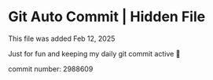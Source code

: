 # Git Auto Commit | Hidden File

This file was added Feb 12, 2025

Just for fun and keeping my daily git commit active 🤪

commit number: 2988609
